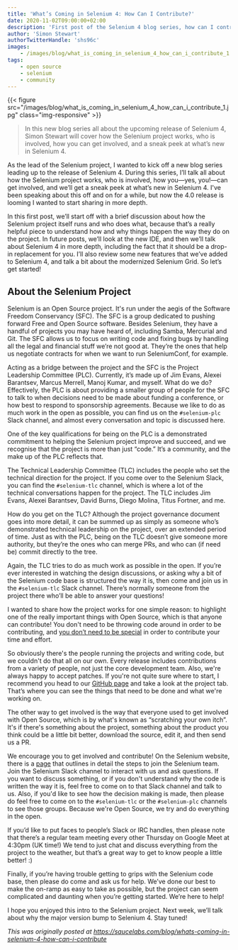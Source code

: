 ```yaml
---
title: 'What’s Coming in Selenium 4: How Can I Contribute?'
date: 2020-11-02T09:00:00+02:00
description: 'First post of the Selenium 4 blog series, how can I contribute to Selenium?'
author: 'Simon Stewart'
authorTwitterHandle: 'shs96c'
images:
    - /images/blog/what_is_coming_in_selenium_4_how_can_i_contribute_1.jpg
tags:
    - open source
    - selenium
    - community
---
```


{{< figure src="/images/blog/what_is_coming_in_selenium_4_how_can_i_contribute_1.jpg" class="img-responsive" >}}

> In this new blog series all about the upcoming release of Selenium 4, Simon Stewart will
> cover how the Selenium project works, who is involved, how you can get involved, and a
> sneak peek at what’s new in Selenium 4.

As the lead of the Selenium project, I wanted to kick off a new blog series leading up to
the release of Selenium 4. During this series, I’ll talk all about how the Selenium project
works, who is involved, how you—yes, you!—can get involved, and we’ll get a sneak peek at
what’s new in Selenium 4. I've been speaking about this off and on for a while, but now
the 4.0 release is looming I wanted to start sharing in more depth.

In this first post, we’ll start off with a brief discussion about how the Selenium project
itself runs and who does what, because that’s a really helpful piece to understand how and
why things happen the way they do on the project. In future posts, we’ll look at the new IDE,
and then we’ll talk about Selenium 4 in more depth, including the fact that it should be a
drop-in replacement for you. I’ll also review some new features that we’ve added to Selenium
4, and talk a bit about the modernized Selenium Grid. So let’s get started!

## About the Selenium Project

Selenium is an Open Source project. It's run under the aegis of the Software Freedom
Conservancy (SFC). The SFC is a group dedicated to pushing forward Free and Open Source
software. Besides Selenium, they have a handful of projects you may have heard of, including
Samba, Mercurial and Git. The SFC allows us to focus on writing code and fixing bugs by
handling all the legal and financial stuff we’re not good at. They’re the ones that help
us negotiate contracts for when we want to run SeleniumConf, for example.

Acting as a bridge between the project and the SFC is the Project Leadership Committee
(PLC). Currently, it’s made up of Jim Evans, Alexei Barantsev, Marcus Merrell, Manoj Kumar,
and myself. What do we do? Effectively, the PLC is about providing a smaller group of people
for the SFC to talk to when decisions need to be made about funding a conference, or how
best to respond to sponsorship agreements. Because we like to do as much work in the open
as possible, you can find us on the `#selenium-plc` Slack channel, and almost every
conversation and topic is discussed here.

One of the key qualifications for being on the PLC is a demonstrated commitment to helping
the Selenium project improve and succeed, and we recognise that the project is more than just
“code.” It’s a community, and the make up of the PLC reflects that.

The Technical Leadership Committee (TLC) includes the people who set the technical direction
for the project. If you come over to the Selenium Slack, you can find the `#selenium-tlc` channel,
which is where a lot of the technical conversations happen for the project. The TLC includes Jim
Evans, Alexei Barantsev, David Burns, Diego Molina, Titus Fortner, and me.

How do you get on the TLC? Although the project governance document goes into more detail,
it can be summed up as simply as someone who’s demonstrated technical leadership on the project,
over an extended period of time. Just as with the PLC, being on the TLC doesn’t give someone more
authority, but they’re the ones who can merge PRs, and who can (if need be) commit directly to the tree.

Again, the TLC tries to do as much work as possible in the open. If you’re ever interested in watching
the design discussions, or asking why a bit of the Selenium code base is structured the way it is, then
come and join us in the `#selenium-tlc` Slack channel. There’s normally someone from the project there
who’ll be able to answer your questions!

I wanted to share how the project works for one simple reason: to highlight one of the really important
things with Open Source, which is that anyone can contribute! You don't need to be throwing code around
in order to be contributing, and [you don’t need to be special](https://www.youtube.com/watch?v=PZ-BfM97PZk)
in order to contribute your time and effort.

So obviously there's the people running the projects and writing code, but we couldn't do that all on our own.
Every release includes contributions from a variety of people, not just the core development team. Also, we're
always happy to accept patches. If you're not quite sure where to start, I recommend you head to our
[GitHub page](https://github.com/seleniumhq/selenium/) and take a look at the project tab. That’s where you
can see the things that need to be done and what we're working on.

The other way to get involved is the way that everyone used to get involved with Open Source, which is by
what's known as “scratching your own itch”. It's if there's something about the project, something about the
product you think could be a little bit better, download the source, edit it, and then send us a PR.

We encourage you to get involved and contribute! On the Selenium website, there is a
[page](https://www.selenium.dev/governance/) that outlines in detail the steps to join the Selenium team.
Join the Selenium Slack channel to interact with us and ask questions. If you want to discuss something,
or if you don't understand why the code is written the way it is, feel free to come on to that Slack channel
and talk to us. Also, if you'd like to see how the decision making is made, then please do feel free to come
on to the `#selenium-tlc` or the `#selenium-plc` channels to see those groups. Because we're Open Source, we
try and do everything in the open.

If you’d like to put faces to people’s Slack or IRC handles, then please note that there’s a regular team
meeting every other Thursday on Google Meet at 4:30pm (UK time!) We tend to just chat and discuss everything
from the project to the weather, but that’s a great way to get to know people a little better! :)

Finally, if you’re having trouble getting to grips with the Selenium code base, then please do come and ask us
for help. We’ve done our best to make the on-ramp as easy to take as possible, but the project can seem complicated
and daunting when you’re getting started. We’re here to help!

I hope you enjoyed this intro to the Selenium project. Next week, we’ll talk about why the major version bump to
Selenium 4. Stay tuned!

_This was originally posted at <https://saucelabs.com/blog/whats-coming-in-selenium-4-how-can-i-contribute>_
